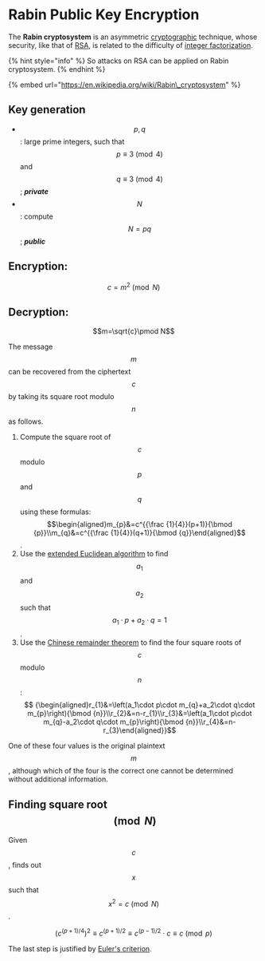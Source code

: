 # Rabin Public Key Encryption

The **Rabin cryptosystem** is an asymmetric [cryptographic](https://en.wikipedia.org/wiki/Cryptographic) technique, whose security, like that of [RSA](https://en.wikipedia.org/wiki/RSA_%28algorithm%29), is related to the difficulty of [integer factorization](https://en.wikipedia.org/wiki/Integer_factorization).

{% hint style="info" %}
So attacks on RSA can be applied on Rabin cryptosystem.
{% endhint %}

{% embed url="https://en.wikipedia.org/wiki/Rabin\_cryptosystem" %}

## Key generation

* $$p,q$$: large prime integers, such that $$p\equiv3\pmod4$$and $$q\equiv3\pmod4$$; _**private**_
* $$N$$: compute$$N=pq$$; _**public**_

## Encryption: 

$$c=m^2\pmod N$$

## Decryption: 

$$m=\sqrt{c}\pmod N$$

The message $$m$$ can be recovered from the ciphertext $$c$$ by taking its square root modulo $$n$$ as follows.

1. Compute the square root of $$c$$ modulo $$p$$ and $$q$$ using these formulas:$$\begin{aligned}m_{p}&=c^{{\frac {1}{4}}(p+1)}{\bmod {p}}\\m_{q}&=c^{{\frac {1}{4}}(q+1)}{\bmod {q}}\end{aligned}$$.
2. Use the [extended Euclidean algorithm](https://en.wikipedia.org/wiki/Extended_Euclidean_algorithm) to find $$a_1$$ and $$a_2$$ such that $$a_1\cdot p+a_2\cdot q=1$$.
3. Use the [Chinese remainder theorem](https://inse6110.lingt.xyz/chinese-remainder-theorem) to find the four square roots of $$c$$ modulo $$n$$:$$ {\begin{aligned}r_{1}&=\left(a_1\cdot p\cdot m_{q}+a_2\cdot q\cdot m_{p}\right){\bmod {n}}\\r_{2}&=n-r_{1}\\r_{3}&=\left(a_1\cdot p\cdot m_{q}-a_2\cdot q\cdot m_{p}\right){\bmod {n}}\\r_{4}&=n-r_{3}\end{aligned}}$$

One of these four values is the original plaintext$$m$$, although which of the four is the correct one cannot be determined without additional information.

## Finding square root$$\pmod N$$

Given $$c$$, finds out $$x$$ such that $$x^2 = c \pmod N$$.

$$\big(c^{ (p+1)/4}\big )^ 2\equiv  c^{ (p+1)/2}\equiv c^{ (p-1)/2}\cdot c\equiv c \pmod p$$

The last step is justified by [Euler's criterion](https://inse6110.lingt.xyz/eulers-criterion).

